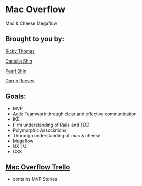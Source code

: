 # Mac Overflow
Mac &amp; Cheese Megaflow

## Brought to you by:
[Ricky Thomas](https://www.github.com/ricky-thomas)

[Daniella Shin](https://www.github.com/thedanpan)

[Pearl Shin](https://www.github.com/pearlshin)

[Darrin Reeves](https://www.github.com/dxr4841)


## Goals:
  - MVP
  - Agile Teamwork through clear and effective communication
  - IKE
  - Firm understanding of Rails and TDD
  - Polymorphic Associations
  - Thorough understanding of mac & cheese
  - Megaflow
  - UX | UI
  - CSS

## [Mac Overflow Trello](https://trello.com/b/E5N6byo9/hack-over-flow)
  - contains MVP Stories
